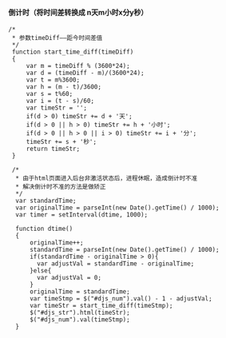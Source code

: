#### 倒计时（将时间差转换成 n天m小时x分y秒）
    /*
     * 参数timeDiff——距今时间差值
     */
     function start_time_diff(timeDiff)
     {
         var m = timeDiff % (3600*24);
         var d = (timeDiff - m)/(3600*24);
         var t = m%3600;
         var h = (m - t)/3600;
         var s = t%60;
         var i = (t - s)/60;
         var timeStr = '';
         if(d > 0) timeStr += d + '天';
         if(d > 0 || h > 0) timeStr += h + '小时';
         if(d > 0 || h > 0 || i > 0) timeStr += i + '分';
         timeStr += s + '秒';
         return timeStr;
     }
     
     /*
      * 由于html页面进入后台非激活状态后，进程休眠，造成倒计时不准
      * 解决倒计时不准的方法是做矫正
      */
      var standardTime;
      var originalTime = parseInt(new Date().getTime() / 1000);
      var timer = setInterval(dtime, 1000);
      
      function dtime()
      {
          originalTime++;
          standardTime = parseInt(new Date().getTime() / 1000);
          if(standardTime - originalTime > 0){
            var adjustVal = standardTime - originalTime;
          }else{
            var adjustVal = 0;
          }
          originalTime = standardTime;
          var timeStmp = $("#djs_num").val() - 1 - adjustVal;
          var timeStr = start_time_diff(timeStmp);
          $("#djs_str").html(timeStr);
          $("#djs_num").val(timeStmp);
      }